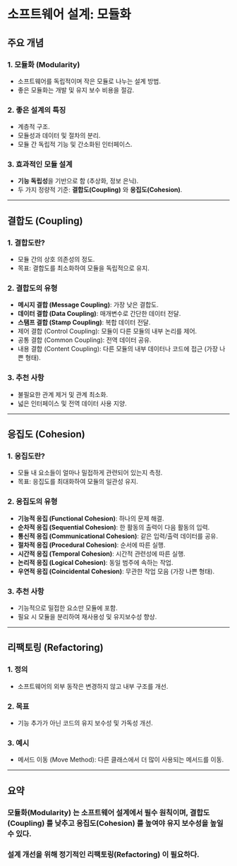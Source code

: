 # 소프트웨어 설계: 모듈화

## 주요 개념
### 1. 모듈화 (Modularity)
- 소프트웨어를 독립적이며 작은 모듈로 나누는 설계 방법.
- 좋은 모듈화는 개발 및 유지 보수 비용을 절감.

### 2. 좋은 설계의 특징
- 계층적 구조.
- 모듈성과 데이터 및 절차의 분리.
- 모듈 간 독립적 기능 및 간소화된 인터페이스.

### 3. 효과적인 모듈 설계
- **기능 독립성**을 기반으로 함 (추상화, 정보 은닉).
- 두 가지 정량적 기준: **결합도(Coupling)** 와 **응집도(Cohesion)**.

---
## 결합도 (Coupling)
### 1. 결합도란?
- 모듈 간의 상호 의존성의 정도.
- 목표: 결합도를 최소화하여 모듈을 독립적으로 유지.

### 2. 결합도의 유형
- **메시지 결합 (Message Coupling)**: 가장 낮은 결합도.
- **데이터 결합 (Data Coupling)**: 매개변수로 간단한 데이터 전달.
- **스탬프 결합 (Stamp Coupling)**: 복합 데이터 전달.
- 제어 결합 (Control Coupling): 모듈이 다른 모듈의 내부 논리를 제어.
- 공통 결합 (Common Coupling): 전역 데이터 공유.
- 내용 결합 (Content Coupling): 다른 모듈의 내부 데이터나 코드에 접근 (가장 나쁜 형태).

### 3. 추천 사항
- 불필요한 관계 제거 및 관계 최소화.
- 넓은 인터페이스 및 전역 데이터 사용 지양.

---
## 응집도 (Cohesion)
### 1. 응집도란?
- 모듈 내 요소들이 얼마나 밀접하게 관련되어 있는지 측정.
- 목표: 응집도를 최대화하여 모듈의 일관성 유지.

### 2. 응집도의 유형
- **기능적 응집 (Functional Cohesion)**: 하나의 문제 해결.
- **순차적 응집 (Sequential Cohesion)**: 한 활동의 출력이 다음 활동의 입력.
- **통신적 응집 (Communicational Cohesion)**: 같은 입력/출력 데이터를 공유.
- **절차적 응집 (Procedural Cohesion)**: 순서에 따른 실행.
- **시간적 응집 (Temporal Cohesion)**: 시간적 관련성에 따른 실행.
- **논리적 응집 (Logical Cohesion)**: 동일 범주에 속하는 작업.
- **우연적 응집 (Coincidental Cohesion)**: 무관한 작업 모음 (가장 나쁜 형태).

### 3. 추천 사항
- 기능적으로 밀접한 요소만 모듈에 포함.
- 필요 시 모듈을 분리하여 재사용성 및 유지보수성 향상.

---
## 리팩토링 (Refactoring)
### 1. 정의
- 소프트웨어의 외부 동작은 변경하지 않고 내부 구조를 개선.
### 2. 목표
- 기능 추가가 아닌 코드의 유지 보수성 및 가독성 개선.
### 3. 예시
- 메서드 이동 (Move Method): 다른 클래스에서 더 많이 사용되는 메서드를 이동.

---
## 요약
### **모듈화(Modularity)** 는 소프트웨어 설계에서 필수 원칙이며, **결합도(Coupling)** 를  낮추고 **응집도(Cohesion)** 를 높여야 유지 보수성을 높일 수 있다.
### 설계 개선을 위해 정기적인 **리팩토링(Refactoring)** 이 필요하다.

